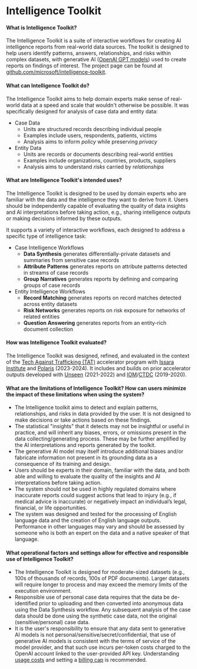 # Intelligence Toolkit

#### What is Intelligence Toolkit? 

The Intelligence Toolkit is a suite of interactive workflows for creating AI intelligence reports from real-world data sources. The toolkit is designed to help users identify patterns, answers, relationships, and risks within complex datasets, with generative AI ([OpenAI GPT models](https://platform.openai.com/docs/models/)) used to create reports on findings of interest. The project page can be found at [github.com/microsoft/intelligence-toolkit](https://github.com/microsoft/intelligence-toolkit/).

#### What can Intelligence Toolkit do?  

The Intelligence Toolkit aims to help domain experts make sense of real-world data at a speed and scale that wouldn't otherwise be possible. It was specifically designed for analysis of case data and entity data:
                
- Case Data
    - Units are structured records describing individual people
    - Examples include users, respondents, patients, victims
    - Analysis aims to inform *policy* while preserving *privacy*          
- Entity Data             
    - Units are records or documents describing real-world entities
    - Examples include organizations, countries, products, suppliers
    - Analysis aims to understand *risks* carried by *relationships*
                
#### What are Intelligence Toolkit's intended uses? 

The Intelligence Toolkit is designed to be used by domain experts who are familiar with the data and the intelligence they want to derive from it. Users should be independently capable of evaluating the quality of data insights and AI interpretations before taking action, e.g., sharing intelligence outputs or making decisions informed by these outputs.
                
It supports a variety of interactive workflows, each designed to address a specific type of intelligence task:

- Case Intelligence Workflows
    - **Data Synthesis** generates differentially-private datasets and summaries from sensitive case records
    - **Attribute Patterns** generates reports on attribute patterns detected in streams of case records
    - **Group Narratives** generates reports by defining and comparing groups of case records
- Entity Intelligence Workflows
    - **Record Matching** generates reports on record matches detected across entity datasets
    - **Risk Networks** generates reports on risk exposure for networks of related entities
    - **Question Answering** generates reports from an entity-rich document collection

#### How was Intelligence Toolkit evaluated? 

The Intelligence Toolkit was designed, refined, and evaluated in the context of the [Tech Against Trafficking (TAT)](https://techagainsttrafficking.org/) accelerator program with [Issara Institute](https://www.issarainstitute.org/) and [Polaris](https://polarisproject.org/) (2023-2024). It includes and builds on prior accelerator outputs developed with [Unseen](https://www.unseenuk.org/) (2021-2022) and [IOM](https://www.iom.int/)/[CTDC](https://www.ctdatacollaborative.org/) (2019-2020).

#### What are the limitations of Intelligence Toolkit? How can users minimize the impact of these limitations when using the system? 

- The Intelligence toolkit aims to detect and explain patterns, relationships, and risks in data provided by the user. It is not designed to make decisions or take actions based on these findings.
- The statistical "insights" that it detects may not be insightful or useful in practice, and will inherit any biases, errors, or omissions present in the data collecting/generating process. These may be further amplified by the AI interpretations and reports generated by the toolkit.
- The generative AI model may itself introduce additional biases and/or fabricate information not present in its grounding data as a consequence of its training and design.
- Users should be experts in their domain, familiar with the data, and both able and willing to evaluate the quality of the insights and AI interpretations before taking action.
- The system should not be used in highly regulated domains where inaccurate reports could suggest actions that lead to injury (e.g., if medical advice is inaccurate) or negatively impact an individual’s legal, financial, or life opportunities.
- The system was designed and tested for the processing of English language data and the creation of English language outputs. Performance in other languages may vary and should be assessed by someone who is both an expert on the data and a native speaker of that language.

#### What operational factors and settings allow for effective and responsible use of Intelligence Toolkit? 

- The Intelligence Toolkit is designed for moderate-sized datasets (e.g., 100s of thousands of records, 100s of PDF documents). Larger datasets will require longer to process and may exceed the memory limits of the execution environment.
- Responsible use of personal case data requires that the data be de-identified prior to uploading and then converted into anonymous data using the Data Synthesis workflow. Any subsequent analysis of the case data should be done using the synthetic case data, not the original (sensitive/personal) case data.
- It is the user's responsibility to ensure that any data sent to generative AI models is not personal/sensitive/secret/confidential, that use of generative AI models is consistent with the terms of service of the model provider, and that such use incurs per-token costs charged to the OpenAI account linked to the user-provided API key. Understanding [usage costs](https://openai.com/pricing#language-models) and setting a [billing cap](https://platform.openai.com/docs/guides/production-best-practices/setting-up-your-organization) is recommended.
